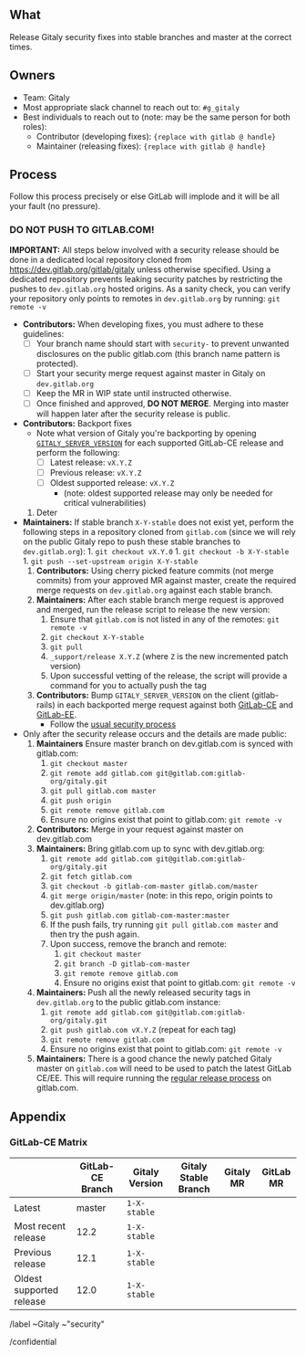 <!-- Title suggestion: [Security Release] Release process for Gitaly issue #<issue-number> -->

## What

Release Gitaly security fixes into stable branches and master at the correct times.

## Owners

- Team: Gitaly
- Most appropriate slack channel to reach out to: `#g_gitaly`
- Best individuals to reach out to (note: may be the same person for both roles):
  - Contributor (developing fixes): `{replace with gitlab @ handle}`
  - Maintainer (releasing fixes): `{replace with gitlab @ handle}`

## Process

Follow this process precisely or else GitLab will implode and it will be all your fault (no pressure).

### DO NOT PUSH TO GITLAB.COM!

**IMPORTANT:** All steps below involved with a security release should be done
in a dedicated local repository cloned from https://dev.gitlab.org/gitlab/gitaly
unless otherwise specified. Using a dedicated repository prevents leaking
security patches by restricting the pushes to `dev.gitlab.org` hosted origins.
As a sanity check, you can verify your repository only points to remotes in
`dev.gitlab.org` by running: `git remote -v`

- **Contributors:** When developing fixes, you must adhere to these guidelines:
   - [ ] Your branch name should start with `security-` to prevent unwanted
     disclosures on the public gitlab.com (this branch name pattern is protected).
   - [ ] Start your security merge request against master in Gitaly on `dev.gitlab.org`
   - [ ] Keep the MR in WIP state until instructed otherwise.
   - [ ] Once finished and approved, **DO NOT MERGE**. Merging into master
     will happen later after the security release is public.
- **Contributors:** Backport fixes
   - Note what version of Gitaly you're backporting by opening
   [`GITALY_SERVER_VERSION`][gitaly-ce-version] for each supported GitLab-CE release and perform the following:
      - [ ] Latest release: `vX.Y.Z`
      - [ ] Previous release: `vX.Y.Z`
      - [ ] Oldest supported release: `vX.Y.Z`
        - (note: oldest supported release may only be needed for critical
           vulnerabilities)
   1. Deter
- **Maintainers:** If stable branch `X-Y-stable` does not exist yet,
       perform the following steps in a repository cloned
       from `gitlab.com` (since we will rely on the public Gitaly repo to push
       these stable branches to `dev.gitlab.org`):
        1. `git checkout vX.Y.0`
        1. `git checkout -b X-Y-stable`
        1. `git push --set-upstream origin X-Y-stable`
    1. **Contributors:** Using cherry picked feature commits (not merge commits) from your approved MR
       against master, create the required merge requests on `dev.gitlab.org`
       against each stable branch.
    1. **Maintainers:** After each stable branch merge request is approved and
       merged, run the release script to release the new version:
        1. Ensure that `gitlab.com` is not listed in any of the remotes:
           `git remote -v`
        1. `git checkout X-Y-stable`
        1. `git pull`
        1. `_support/release X.Y.Z` (where `Z` is the new incremented patch version)
        1. Upon successful vetting of the release, the script will provide a
           command for you to actually push the tag
    1. **Contributors:** Bump `GITALY_SERVER_VERSION` on the client
       (gitlab-rails) in each backported merge request against both
       [GitLab-CE](https://dev.gitlab.org/gitlab/gitlabhq)
       and [GitLab-EE](https://dev.gitlab.org/gitlab/gitlab-ee).
        - Follow the [usual security process](https://gitlab.com/gitlab-org/release/docs/blob/master/general/security/developer.md)
- Only after the security release occurs and the details are made public:
    1. **Maintainers** Ensure master branch on dev.gitlab.com is synced with gitlab.com:
       1. `git checkout master`
       1. `git remote add gitlab.com git@gitlab.com:gitlab-org/gitaly.git`
       1. `git pull gitlab.com master`
       1. `git push origin`
       1. `git remote remove gitlab.com`
       1. Ensure no origins exist that point to gitlab.com: `git remote -v`
    1. **Contributors:** Merge in your request against master on dev.gitlab.com
    1. **Maintainers:** Bring gitlab.com up to sync with dev.gitlab.org:
       1. `git remote add gitlab.com git@gitlab.com:gitlab-org/gitaly.git`
       1. `git fetch gitlab.com`
       1. `git checkout -b gitlab-com-master gitlab.com/master`
       1. `git merge origin/master` (note: in this repo, origin points to dev.gitlab.org)
       1. `git push gitlab.com gitlab-com-master:master`
       1. If the push fails, try running `git pull gitlab.com master` and then
          try the push again.
       1. Upon success, remove the branch and remote:
          1. `git checkout master`
          1. `git branch -D gitlab-com-master`
          1. `git remote remove gitlab.com`
          1. Ensure no origins exist that point to gitlab.com: `git remote -v`
    1. **Maintainers:** Push all the newly released security tags in
       `dev.gitlab.org` to the public gitlab.com instance:
       1. `git remote add gitlab.com git@gitlab.com:gitlab-org/gitaly.git`
       1. `git push gitlab.com vX.Y.Z` (repeat for each tag)
       1. `git remote remove gitlab.com`
       1. Ensure no origins exist that point to gitlab.com: `git remote -v`
    1. **Maintainers:** There is a good chance the newly patched Gitaly master
       on `gitlab.com` will need to be used to patch the latest GitLab CE/EE.
       This will require running the [regular release process](#creating-a-release)
       on gitlab.com.

[gitaly-ce-version]: https://gitlab.com/gitlab-org/gitlab-ce/blob/master/GITALY_SERVER_VERSION

## Appendix

### GitLab-CE Matrix

|                          | GitLab-CE Branch           | Gitaly Version | Gitaly Stable Branch | Gitaly MR | GitLab MR |
|--------------------------|----------------------------|------------|-|-|-|
| Latest                   | master | `1-X-stable` | | |
| Most recent release      | 12.2   | `1-X-stable` | | | |
| Previous release         | 12.1   | `1-X-stable` | | | |
| Oldest supported release | 12.0   | `1-X-stable` | | | |

[gitlab-ce-master]: https://gitlab.com/gitlab-org/gitlab-ce/tree/master

/label ~Gitaly ~"security"

/confidential

